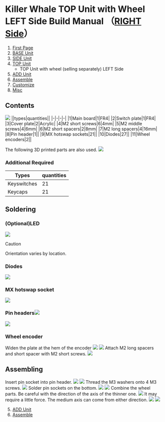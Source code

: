 # Killer Whale TOP Unit with Wheel LEFT Side Build Manual （[RIGHT Side](../rightside/4_TOP_WHEEL.md)）

1. [First Page](../README_EN.md)
2. [BASE Unit](../leftside/2_BASE.md)
3. [SIDE Unit](../leftside/3_SIDE_TRACKBALL.md)
4. [TOP Unit](../leftside/4_TOP.md)
   - TOP Unit with wheel (selling separately) LEFT Side
5. [ADD Unit](../leftside/5_ADD.md)
6. [Assemble](../leftside/6_ASSEMBLE.md)
7. [Customize](../leftside/7_CUSTOM.md)
8. [Misc](../leftside/8_MISC.md)

## Contents
![](../img/4_2_wheeltop_l/4_2_1_contents.jpg)
||types|quantities||
|-|-|-|-|
|1|Main board|1|FR4|
|2|Switch plate|1|FR4|
|3|Cover plate|2|Acrylic|
|4|M2 short screws|6|4mm|
|5|M2 middle screws|4|6mm|
|6|M2 short spacers|2|8mm|
|7|M2 long spacers|4|16mm|
|8|Pin header|1||
|9|MX hotswap sockets|21||
|10|Diodes|27||
|11|Wheel encoders|2||

The following 3D printed parts are also used.
![](../img/4_2_wheeltop_l/IMG_3343.jpg)

### Additional Required
|Types|quantities|
|-|-|
|Keyswitches|21|
|Keycaps|21|

## Soldering
### (Optional)LED
![](../img/4_2_wheeltop_l/4_2_3_led.jpg)
> [!CAUTION]
> Orientation varies by location.

### Diodes
![](../img/4_2_wheeltop_l/4_2_4_diodes.jpg)

### MX hotswap socket
![](../img/4_2_wheeltop_l/4_2_5_sockets.jpg)


### Pin headers![](../img/c_pin_header_7.jpg)
![](../img/4_2_wheeltop_l/4_2_6_pinheaders.jpg)

### Wheel encoder
Widen the plate at the hem of the encoder
![](../img/c_whell.jpg)
![](../img/4_2_wheeltop_l/4_2_7_encoders.jpg)
Attach M2 long spacers and short spacer with M2 short screws.
![](../img/4_2_wheeltop_l/4_2_8_spacers.jpg)
## Assembling

Insert pin socket into pin header.
![](../img/c_pin_socket_7.jpg)
![](../img/4_2_wheeltop_l/4_2_9_pinsockets.jpg)
Thread the M3 washers onto 4 M3 screws.
![](../img/4_2_wheeltop_l/4_2_10_screws.jpg)
Solder pin sockets on the bottom.
![](../img/4_2_wheeltop_l/4_2_11_base.jpg)
![](../img/4_2_wheeltop_l/4_2_12_keyswitches.jpg)
Combine the wheel parts. Be careful with the direction of the axis of the thinner one.
![](../img/4_2_wheeltop_l/IMG_3348.jpg)
It may require a little force. The medium axis can come from either direction.
![](../img/4_2_wheeltop_l/IMG_3351.jpg)
![](../img/4_2_wheeltop_l/4_2_13_wheels.jpg)


5. [ADD Unit](../leftside/5_ADD.md)
6. [Assemble](../leftside/6_ASSEMBLE.md)
